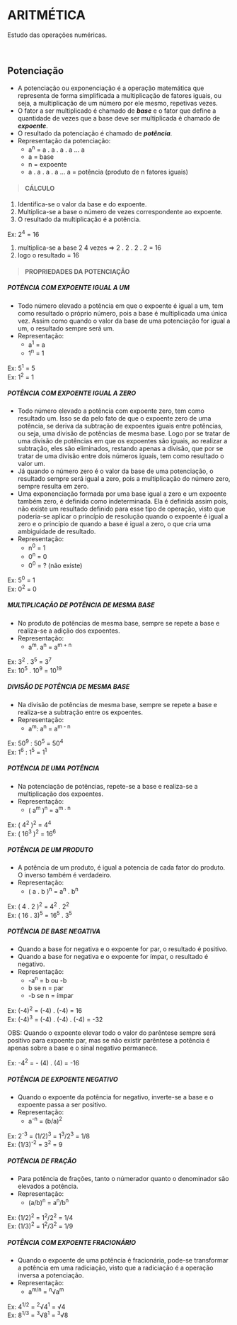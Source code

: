 # ARITMÉTICA
Estudo das operações numéricas.

<br>

## Potenciação
* A potenciação ou exponenciação é a operação matemática que representa de forma simplificada a multiplicação de fatores iguais, ou seja, a multiplicação de um número por ele mesmo, repetivas vezes.
* O fator a ser multiplicado é chamado de ***base*** e o fator que define a quantidade de vezes que a base deve ser multiplicada é chamado de ***expoente***.
* O resultado da potenciação é chamado de ***potência***.
* Representação da potenciação:
  - a<sup>n</sup> = a . a . a . a ... a 
  - a = base
  - n = expoente
  - a . a . a . a ... a = potência (produto de n fatores iguais)

> #### CÁLCULO
1. Identifica-se o valor da base e do expoente.
2. Multiplica-se a base o número de vezes correspondente ao expoente.
3. O resultado da multiplicação é a potência.

Ex: 2<sup>4</sup> = 16
1. multiplica-se a base 2 4 vezes => 2 . 2 . 2 . 2 = 16
2. logo o resultado = 16

> #### PROPRIEDADES DA POTENCIAÇÃO

##### POTÊNCIA COM EXPOENTE IGUAL A UM
* Todo número elevado a potência em que o expoente é igual a um, tem como resultado o próprio número, pois a base é multiplicada uma única vez. Assim como quando o valor da base de uma potenciação for igual a um, o resultado sempre será um.
* Representação:
  - a<sup>1</sup> = a
  - 1<sup>n</sup> = 1

Ex: 5<sup>1</sup> = 5  
Ex: 1<sup>2</sup> = 1  

##### POTÊNCIA COM EXPOENTE IGUAL A ZERO
* Todo número elevado a potência com expoente zero, tem como resultado um. Isso se da pelo fato de que o expoente zero de uma potência, se deriva da subtração de expoentes iguais entre potências, ou seja, uma divisão de potências de mesma base. Logo por se tratar de uma divisão de potências em que os expoentes são iguais, ao realizar a subtração, eles são eliminados, restando apenas a divisão, que por se tratar de uma divisão entre dois números iguais, tem como resultado o valor um.
* Já quando o número zero é o valor da base de uma potenciação, o resultado sempre será igual a zero, pois a multiplicação do número zero, sempre resulta em zero.
* Uma exponenciação formada por uma base igual a zero e um expoente também zero, é definida como indeterminada. Ela é definida assim pois, não existe um resultado definido para esse tipo de operação, visto que poderia-se aplicar o princípio de resolução quando o expoente é igual a zero e o princípio de quando a base é igual a zero, o que cria uma ambiguidade de resultado.
* Representação:
  - n<sup>0</sup> = 1
  - 0<sup>n</sup> = 0
  - 0<sup>0</sup> = ? (não existe)

Ex: 5<sup>0</sup> = 1  
Ex: 0<sup>2</sup> = 0

##### MULTIPLICAÇÃO DE POTÊNCIA DE MESMA BASE
* No produto de potências de mesma base, sempre se repete a base e realiza-se a adição dos expoentes.
* Representação:
  - a<sup>m</sup>. a<sup>n</sup> = a<sup>m + n</sup>

Ex: 3<sup>2</sup> . 3<sup>5</sup> = 3<sup>7</sup>    
Ex: 10<sup>5</sup> . 10<sup>9</sup> = 10<sup>19</sup>    

##### DIVISÃO DE POTÊNCIA DE MESMA BASE
* Na divisão de potências de mesma base, sempre se repete a base e realiza-se a subtração entre os expoentes.
* Representação:
  - a<sup>m</sup>: a<sup>n</sup> = a<sup>m - n</sup>

Ex: 50<sup>9</sup> : 50<sup>5</sup> = 50<sup>4</sup>    
Ex: 1<sup>6</sup> : 1<sup>5</sup> = 1<sup>1</sup>    

##### POTÊNCIA DE UMA POTÊNCIA
* Na potenciação de potências, repete-se a base e realiza-se a multiplicação dos expoentes.
* Representação:
  - ( a<sup>m</sup> )<sup>n</sup> = a<sup>m . n</sup>

Ex: ( 4<sup>2</sup> )<sup>2</sup> = 4<sup>4</sup>  
Ex: ( 16<sup>3</sup> )<sup>2</sup> = 16<sup>6</sup>

##### POTÊNCIA DE UM PRODUTO
* A potência de um produto, é igual a potencia de cada fator do produto. O inverso também é verdadeiro.
* Representação:
  - ( a . b )<sup>n</sup> = a<sup>n</sup> . b<sup>n</sup>

Ex: ( 4 . 2 )<sup>2</sup> = 4<sup>2</sup> . 2<sup>2</sup>  
Ex: ( 16 . 3)<sup>5</sup> = 16<sup>5</sup> . 3<sup>5</sup>  

##### POTÊNCIA DE BASE NEGATIVA
* Quando a base for negativa e o expoente for par, o resultado é positivo.
* Quando a base for negativa e o expoente for ímpar, o resultado é negativo.
* Representação:
  - -a<sup>n</sup> = b ou -b
  -  b se n = par
  -  -b se n = ímpar

Ex: (-4)<sup>2</sup> =  (-4) . (-4) = 16  
Ex: (-4)<sup>3</sup> =  (-4) . (-4) . (-4) = -32

OBS: Quando o expoente elevar todo o valor do parêntese sempre será positivo para expoente par, mas se não existir parêntese a potência é apenas sobre a base e o sinal negativo permanece.

Ex: -4<sup>2</sup> = - (4) . (4) = -16  

##### POTÊNCIA DE EXPOENTE NEGATIVO
* Quando o expoente da potência for negativo, inverte-se a base e o expoente passa a ser positivo.
* Representação:
  - a<sup>-n</sup> =  (b/a)<sup>2</sup>

Ex: 2<sup>-3</sup> =  (1/2)<sup>3</sup> = 1<sup>3</sup>/2<sup>3</sup> = 1/8  
Ex: (1/3)<sup>-2</sup> =  3<sup>2</sup> = 9  

##### POTÊNCIA DE FRAÇÃO
* Para potência de frações, tanto o númerador quanto o denominador são elevados a potência.
* Representação:
  - (a/b)<sup>n</sup> =  a<sup>n</sup>/b<sup>n</sup>

Ex: (1/2)<sup>2</sup> =  1<sup>2</sup>/2<sup>2</sup> = 1/4  
Ex: (1/3)<sup>2</sup> =  1<sup>2</sup>/3<sup>2</sup> = 1/9

##### POTÊNCIA COM EXPOENTE FRACIONÁRIO
* Quando o expoente de uma potência é fracionária, pode-se transformar a potência em uma radiciação, visto que a radiciação é a operação inversa a potenciação.
* Representação:
  - a<sup>m/n</sup> = <sup>n</sup>√a<sup>m</sup>

Ex: 4<sup>1/2</sup> =  <sup>2</sup>√4<sup>1</sup> = √4  
Ex: 8<sup>1/3</sup> =  <sup>3</sup>√8<sup>1</sup> = <sup>3</sup>√8  